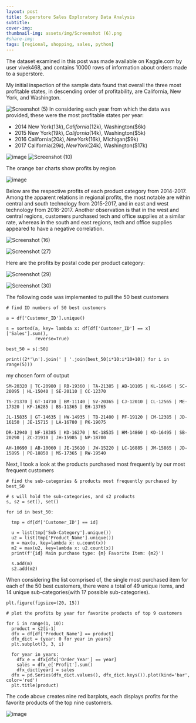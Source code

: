 ```yaml
---
layout: post
title: Superstore Sales Exploratory Data Analysis
subtitle: 
cover-img: 
thumbnail-img: assets/img/Screenshot (6).png
#share-img:
tags: [regional, shopping, sales, python]
---
```



The dataset examined in this post was made available on Kaggle.com by user vivek468, and contains 10000 rows of information about orders made to a superstore.

My initial inspection of the sample data found that overall the three most profitable states, in descending order of profitability, are California, New York, and Washington.

![Screenshot (5)](https://user-images.githubusercontent.com/75755695/158944199-f1f03264-6896-4593-a880-881233ea8f06.png)
In considering each year from which the data was provided, these were the most profitable states per year:
  - 2014 New York($13k), California($12k), Washington($6k)
  - 2015 New York($19k), California($14k), Washington($5k)
  - 2016 California($20k), New York($16k), Michigan($9k)
  - 2017 California($29k), New York($24k), Washington($17k)

![image](https://user-images.githubusercontent.com/75755695/158914344-6dce84b3-75e3-4425-9ad1-629ee6ceacb1.png)
![Screenshot (10)](https://user-images.githubusercontent.com/75755695/158914569-8acd32ed-6c7c-4a89-b211-1e1b2f5ca139.png)


The orange bar charts show profits by region


![image](https://user-images.githubusercontent.com/75755695/158943517-dea3f270-05d4-457a-87c9-a89224a2fd6e.png)


Below are the respective profits of each product category from 2014-2017. Among the apparent relations in regional profits, the most notable are within central and south technology from 2015-2017, and in east and west technology from 2016-2017. Another observation is that in the west and central regions, customers purchased tech and office supplies at a similar rate, whereas in the south and east regions, tech and office supplies appeared to have a negative correlation.


![Screenshot (16)](https://user-images.githubusercontent.com/75755695/158914792-4f435d36-1d5b-4b7d-ac9c-3c316e5db5a5.png)

![Screenshot (27)](https://user-images.githubusercontent.com/75755695/158942285-60b84b78-ddea-4dca-b698-74bcb658368a.png)


Here are the profits by postal code per product category:

![Screenshot (29)](https://user-images.githubusercontent.com/75755695/158942873-c9bffe70-8803-43a4-a5eb-9eb9d291861e.png)

![Screenshot (30)](https://user-images.githubusercontent.com/75755695/159062541-81aef824-7053-4553-989d-421724f2cf33.png)

The following code was implemented to pull the 50 best customers
~~~
# find ID numbers of 50 best customers

a = df['Customer_ID'].unique()

s = sorted(a, key= lambda x: df[df['Customer_ID'] == x]['Sales'].sum(),
           reverse=True)

best_50 = s[:50]

print((2*'\n').join(' | '.join(best_50[i*10:i*10+10]) for i in range(5)))
~~~
my chosen form of output
~~~
SM-20320 | TC-20980 | RB-19360 | TA-21385 | AB-10105 | KL-16645 | SC-20095 | HL-15040 | SE-20110 | CC-12370

TS-21370 | GT-14710 | BM-11140 | SV-20365 | CJ-12010 | CL-12565 | ME-17320 | KF-16285 | BS-11365 | EH-13765

JL-15835 | GT-14635 | HW-14935 | TB-21400 | PF-19120 | CM-12385 | JD-16150 | JE-15715 | LA-16780 | PK-19075

DR-12940 | NF-18385 | KD-16270 | NC-18535 | HM-14860 | KD-16495 | SB-20290 | ZC-21910 | JH-15985 | NP-18700

AH-10690 | AB-10060 | JE-15610 | JW-15220 | LC-16885 | JM-15865 | JD-15895 | PO-18850 | MS-17365 | RW-19540
~~~

Next, I took a look at the products purchased most frequently by our most frequent customers

~~~
# find the sub-categories & products most frequently purchased by best_50

# s will hold the sub-categories, and s2 products
s, s2 = set(), set()

for id in best_50:

  tmp = df[df['Customer_ID'] == id]

  u = list(tmp['Sub-Category'].unique())
  u2 = list(tmp['Product_Name'].unique())
  m = max(u, key=lambda x: u.count(x))
  m2 = max(u2, key=lambda x: u2.count(x))
  print(f'{id} Main purchase type: {m} Favorite Item: {m2}')

  s.add(m)
  s2.add(m2)
~~~

When considering the list comprised of, the single most purchased item for each of the 50 best customers, there were a total of 49 unique items, and 14 unique sub-categories(with 17 possible sub-categories).

~~~
plt.figure(figsize=(20, 15))

# plot the profits by year for favorite products of top 9 customers

for i in range(1, 10):
  product = s2[i-1]
  dfx = df[df['Product_Name'] == product]
  dfx_dict = {year: 0 for year in years}
  plt.subplot(3, 3, i)

  for year in years:
    dfx_e = dfx[dfx['Order_Year'] == year]
    sales = dfx_e['Profit'].sum()
    dfx_dict[year] = sales
  dfx = pd.Series(dfx_dict.values(), dfx_dict.keys()).plot(kind='bar', color='red')
  plt.title(product)

~~~

The code above creates nine red barplots, each displays profits for the favorite products of the top nine customers.


![image](https://user-images.githubusercontent.com/75755695/158950869-f9036c6b-b135-46f1-b183-2b204fbea228.png)
